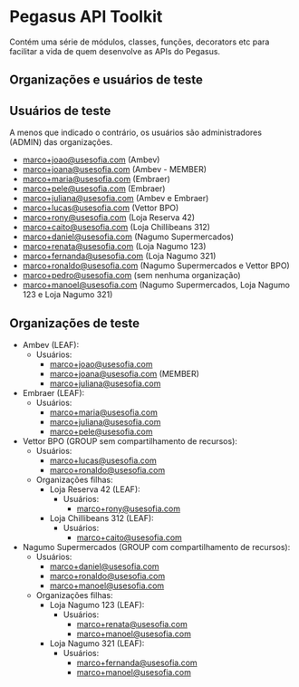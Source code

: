 # Pegasus API Toolkit

Contém uma série de módulos, classes, funções, decorators etc para facilitar a vida de quem desenvolve as APIs do Pegasus.

## Organizações e usuários de teste

## Usuários de teste

A menos que indicado o contrário, os usuários são administradores (ADMIN) das organizações.

- marco+joao@usesofia.com (Ambev)
- marco+joana@usesofia.com (Ambev - MEMBER)
- marco+maria@usesofia.com (Embraer)
- marco+pele@usesofia.com (Embraer)
- marco+juliana@usesofia.com (Ambev e Embraer)
- marco+lucas@usesofia.com (Vettor BPO)
- marco+rony@usesofia.com (Loja Reserva 42)
- marco+caito@usesofia.com (Loja Chillibeans 312)
- marco+daniel@usesofia.com (Nagumo Supermercados)
- marco+renata@usesofia.com (Loja Nagumo 123)
- marco+fernanda@usesofia.com (Loja Nagumo 321)
- marco+ronaldo@usesofia.com (Nagumo Supermercados e Vettor BPO)
- marco+pedro@usesofia.com (sem nenhuma organização)
- marco+manoel@usesofia.com (Nagumo Supermercados, Loja Nagumo 123 e Loja Nagumo 321)

## Organizações de teste

- Ambev (LEAF):
    - Usuários:
        - marco+joao@usesofia.com
        - marco+joana@usesofia.com (MEMBER)
        - marco+juliana@usesofia.com
- Embraer (LEAF):
    - Usuários:
        - marco+maria@usesofia.com
        - marco+juliana@usesofia.com
        - marco+pele@usesofia.com
- Vettor BPO (GROUP sem compartilhamento de recursos):
    - Usuários:
        - marco+lucas@usesofia.com
        - marco+ronaldo@usesofia.com
    - Organizações filhas:
        - Loja Reserva 42 (LEAF):
            - Usuários:
                - marco+rony@usesofia.com
        - Loja Chillibeans 312 (LEAF):
            - Usuários:
                - marco+caito@usesofia.com
- Nagumo Supermercados (GROUP com compartilhamento de recursos):
    - Usuários:
        - marco+daniel@usesofia.com
        - marco+ronaldo@usesofia.com
        - marco+manoel@usesofia.com
    - Organizações filhas:
        - Loja Nagumo 123 (LEAF):
            - Usuários:
                - marco+renata@usesofia.com
                - marco+manoel@usesofia.com
        - Loja Nagumo 321 (LEAF):
            - Usuários:
                - marco+fernanda@usesofia.com
                - marco+manoel@usesofia.com
